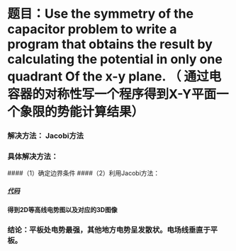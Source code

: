 # 题目：Use the symmetry of the capacitor problem to write a program that obtains the result by calculating the potential in only one quadrant Of the x-y plane. （ 通过电容器的对称性写一个程序得到X-Y平面一个象限的势能计算结果）
### 解决方法： Jacobi方法
### 具体解决方法： 
####（1）确定边界条件 
####（2）利用Jacobi方法：

##### [代码]() 
#### 得到2D等高线电势图以及对应的3D图像

### 结论：平板处电势最强，其他地方电势呈发散状。电场线垂直于平板。
